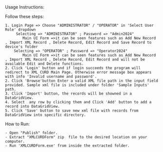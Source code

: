 
Usage Instructions:

Follow these steps:

    1. Login Page => Choose "ADMINISTRATOR" / "OPERATOR" in 'Select User Role' dropdown 
         Selecting => "ADMINISTRATOR" ; Password => "Admin2024" 
            Main UI Form =>it can be seen features such as Add New Record , Import XML Record , Delete Record, Edit Record and Save Record to device's folder
        Selecting => "OPERATOR" ; Password => "Operator2024" 
            Main UI Form =>it can be seen features such as Add New Record , Import XML Record , Delete Record, Edit Record and will not be available Edit and Delete functions.
    2. Click 'Login' button and if login succeeds the program will redirect to XML CURD Main Page. Otherwise error message box appears with info 'Invalid username and password'. 
    2. Click 'Browse'button Enter a valid XML file path in the input field provided. Sample xml file is included under folder 'Sample Inputs' path.
    3. Click 'Import' button, the records will be showned in a DataGridView.
    4. Select  any row by clicking them and Click 'Add' button to add a record into DataGridView.
    5. Click 'Save' button to save new xml file with records from  DataGridView into specific directory.



How to Run:

    - Open "Publish" folder.
    - Extract "XMLCURDForm" zip  file to the desired location on your computer.
    - Run 'XMLCURDForm.exe' from inside the extracted folder.